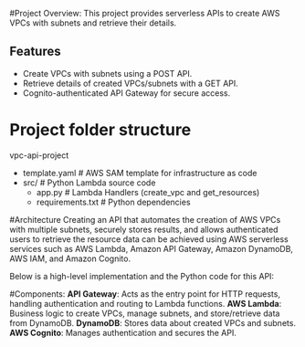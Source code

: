 #Project Overview: 
This project provides serverless APIs to create AWS VPCs with subnets and retrieve their details.

## Features
- Create VPCs with subnets using a POST API.
- Retrieve details of created VPCs/subnets with a GET API.
- Cognito-authenticated API Gateway for secure access.

# Project folder structure
vpc-api-project
 - template.yaml         # AWS SAM template for infrastructure as code
 - src/                  # Python Lambda source code
    - app.py            # Lambda Handlers (create_vpc and get_resources)
    - requirements.txt  # Python dependencies


#Architecture
Creating an API that automates the creation of AWS VPCs with multiple subnets, securely stores results, and allows authenticated users to retrieve the resource data can be achieved using AWS serverless services such as AWS Lambda, Amazon API Gateway, Amazon DynamoDB, AWS IAM, and Amazon Cognito.

Below is a high-level implementation and the Python code for this API:

#Components:
**API Gateway**: Acts as the entry point for HTTP requests, handling authentication and routing to Lambda functions.
**AWS Lambda**: Business logic to create VPCs, manage subnets, and store/retrieve data from DynamoDB.
**DynamoDB**: Stores data about created VPCs and subnets.
**AWS Cognito**: Manages authentication and secures the API.

